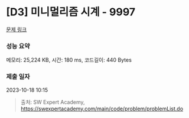 # [D3] 미니멀리즘 시계 - 9997 

[문제 링크](https://swexpertacademy.com/main/code/problem/problemDetail.do?contestProbId=AXIvNBzKapEDFAXR) 

### 성능 요약

메모리: 25,224 KB, 시간: 180 ms, 코드길이: 440 Bytes

### 제출 일자

2023-10-18 10:15



> 출처: SW Expert Academy, https://swexpertacademy.com/main/code/problem/problemList.do